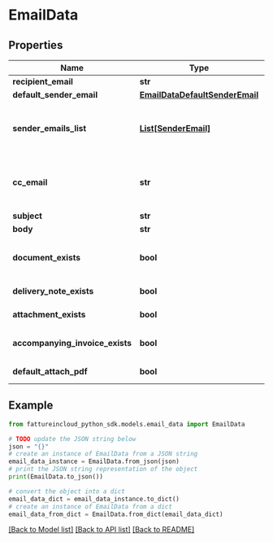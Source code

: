 # EmailData


## Properties

Name | Type | Description | Notes
------------ | ------------- | ------------- | -------------
**recipient_email** | **str** | Email recipient | [optional] 
**default_sender_email** | [**EmailDataDefaultSenderEmail**](EmailDataDefaultSenderEmail.md) |  | [optional] 
**sender_emails_list** | [**List[SenderEmail]**](SenderEmail.md) | List of all emails from which the document can be sent | [optional] 
**cc_email** | **str** | Email cc [by default is the logged company email] | [optional] 
**subject** | **str** | Email subject | [optional] 
**body** | **str** | Email body | [optional] 
**document_exists** | **bool** | Document exists if it is not a delivery note | [optional] 
**delivery_note_exists** | **bool** | Document is a delivery note | [optional] 
**attachment_exists** | **bool** | Document has attachment | [optional] 
**accompanying_invoice_exists** | **bool** | Document has accompanying invoice | [optional] 
**default_attach_pdf** | **bool** | Attach document pdf | [optional] 

## Example

```python
from fattureincloud_python_sdk.models.email_data import EmailData

# TODO update the JSON string below
json = "{}"
# create an instance of EmailData from a JSON string
email_data_instance = EmailData.from_json(json)
# print the JSON string representation of the object
print(EmailData.to_json())

# convert the object into a dict
email_data_dict = email_data_instance.to_dict()
# create an instance of EmailData from a dict
email_data_from_dict = EmailData.from_dict(email_data_dict)
```
[[Back to Model list]](../README.md#documentation-for-models) [[Back to API list]](../README.md#documentation-for-api-endpoints) [[Back to README]](../README.md)


